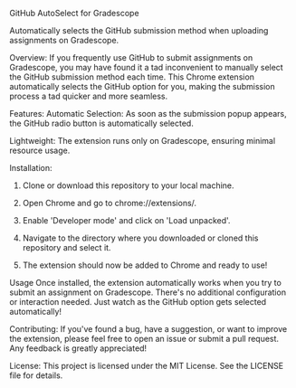 GitHub AutoSelect for Gradescope

Automatically selects the GitHub submission method when uploading assignments on Gradescope.

Overview:
If you frequently use GitHub to submit assignments on Gradescope, you may have found it a tad inconvenient to 
manually select the GitHub submission method each time. This Chrome extension automatically selects the GitHub 
option for you, making the submission process a tad quicker and more seamless.

Features:
Automatic Selection: As soon as the submission popup appears, the GitHub radio button is automatically selected.

Lightweight: The extension runs only on Gradescope, ensuring minimal resource usage.

Installation:
1) Clone or download this repository to your local machine.

2) Open Chrome and go to chrome://extensions/.

3) Enable 'Developer mode' and click on 'Load unpacked'.

4) Navigate to the directory where you downloaded or cloned this repository and select it.

5) The extension should now be added to Chrome and ready to use!

Usage
Once installed, the extension automatically works when you try to submit an assignment on Gradescope. There's 
no additional configuration or interaction needed. Just watch as the GitHub option gets selected automatically!

Contributing:
If you've found a bug, have a suggestion, or want to improve the extension, please feel free to open an issue or 
submit a pull request. Any feedback is greatly appreciated!

License:
This project is licensed under the MIT License. See the LICENSE file for details.
